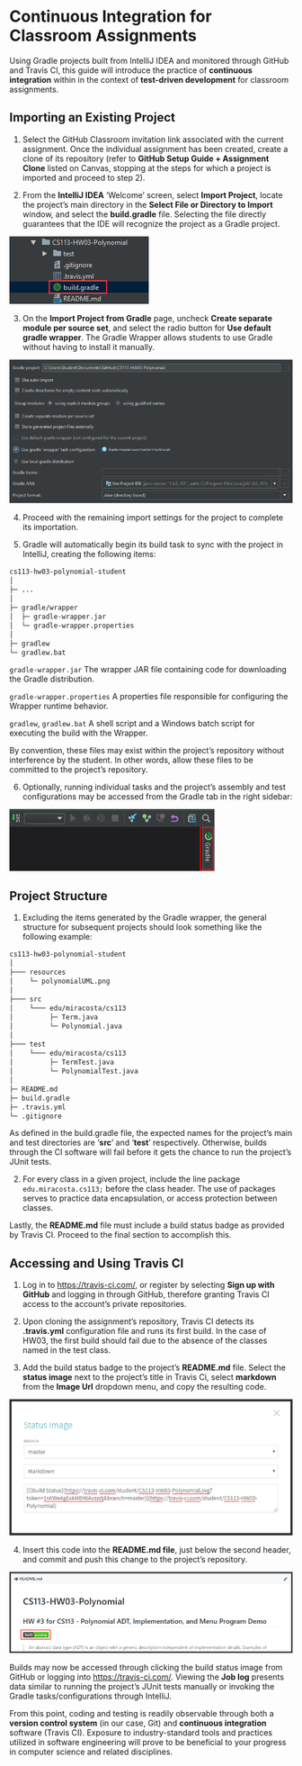 ﻿# Continuous Integration for Classroom Assignments

Using Gradle projects built from IntelliJ IDEA and monitored through GitHub and Travis CI, this guide will introduce the practice of **continuous integration** within in the context of **test-driven development** for classroom assignments.


## Importing an Existing Project

1. Select the GitHub Classroom invitation link associated with the current assignment. Once the individual assignment has been created, create a clone of its repository (refer to **GitHub Setup Guide + Assignment Clone** listed on Canvas, stopping at the steps for which a project is imported and proceed to step 2).

2. From the **IntelliJ IDEA** ‘Welcome’ screen, select **Import Project**, locate the project’s main directory in the **Select File or Directory to Import** window, and select the **build.gradle** file. Selecting the file directly guarantees that the IDE will recognize the project as a Gradle project.

![build.gradle](resources/gradleBuildSelection.png)

3. On the **Import Project from Gradle** page, uncheck **Create separate module per source set**, and select the radio button for **Use default gradle wrapper**. The Gradle Wrapper allows students to use Gradle without having to install it manually.

![Gradle Wrapper](resources/gradleWrapperSelection.png)

4. Proceed with the remaining import settings for the project to complete its importation.

5. Gradle will automatically begin its build task to sync with the project in IntelliJ, creating the following items:

```
cs113-hw03-polynomial-student
│
├─ ...
│
├─ gradle/wrapper
│  ├─ gradle-wrapper.jar
│  └─ gradle-wrapper.properties
│
├─ gradlew
└─ gradlew.bat
```

`gradle-wrapper.jar` The wrapper JAR file containing code for downloading the Gradle distribution.

`gradle-wrapper.properties` A properties file responsible for configuring the Wrapper runtime behavior.

`gradlew`, `gradlew.bat` A shell script and a Windows batch script for executing the build with the Wrapper.

By convention, these files may exist within the project’s repository without interference by the student. In other words, allow these files to be committed to the project’s repository. 

6. Optionally, running individual tasks and the project’s assembly and test configurations may be accessed from the Gradle tab in the right sidebar:

![Gradle](resources/gradleSidebarTab.png)

## Project Structure

1. Excluding the items generated by the Gradle wrapper, the general structure for subsequent projects should look something like the following example:

```
cs113-hw03-polynomial-student
│
├─── resources
│    └─ polynomialUML.png
│
├─── src
│    └─── edu/miracosta/cs113
│         ├─ Term.java
│         └─ Polynomial.java
│
├─── test
│    └─── edu/miracosta/cs113
│         ├─ TermTest.java
│         └─ PolynomialTest.java
│
├─ README.md
├─ build.gradle
├─ .travis.yml
└─ .gitignore
```

As defined in the build.gradle file, the expected names for the project’s main and test directories are ‘**src**’ and ‘**test**’ respectively. Otherwise, builds through the CI software will fail before it gets the chance to run the project’s JUnit tests. 

2. For every class in a given project, include the line package `edu.miracosta.cs113;` before the class header. The use of packages serves to practice data encapsulation, or access protection between classes.

Lastly, the **README.md** file must include a build status badge as provided by Travis CI. Proceed to the final section to accomplish this.

## Accessing and Using Travis CI

1. Log in to https://travis-ci.com/, or register by selecting **Sign up with GitHub** and logging in through GitHub, therefore granting Travis CI access to the account’s private repositories. 

2. Upon cloning the assignment’s repository, Travis CI detects its **.travis.yml** configuration file and runs its first build. In the case of HW03, the first build should fail due to the absence of the classes named in the test class.

3. Add the build status badge to the project’s **README.md** file. Select the **status image** next to the project’s title in Travis Ci, select **markdown** from the **Image Url** dropdown menu, and copy the resulting code. 

![Status Image Markdown](resources/statusImageSelection.png)

4. Insert this code into the **README.md file**, just below the second header, and commit and push this change to the project’s repository. 

![README.md](resources/readMeStatus.png)

Builds may now be accessed through clicking the build status image from GitHub or logging into https://travis-ci.com/. Viewing the **Job log** presents data similar to running the project’s JUnit tests manually or invoking the Gradle tasks/configurations through IntelliJ.

From this point, coding and testing is readily observable through both a **version control system** (in our case, Git) and **continuous integration** software (Travis CI). Exposure to industry-standard tools and practices utilized in software engineering will prove to be beneficial to your progress in computer science and related disciplines. 
